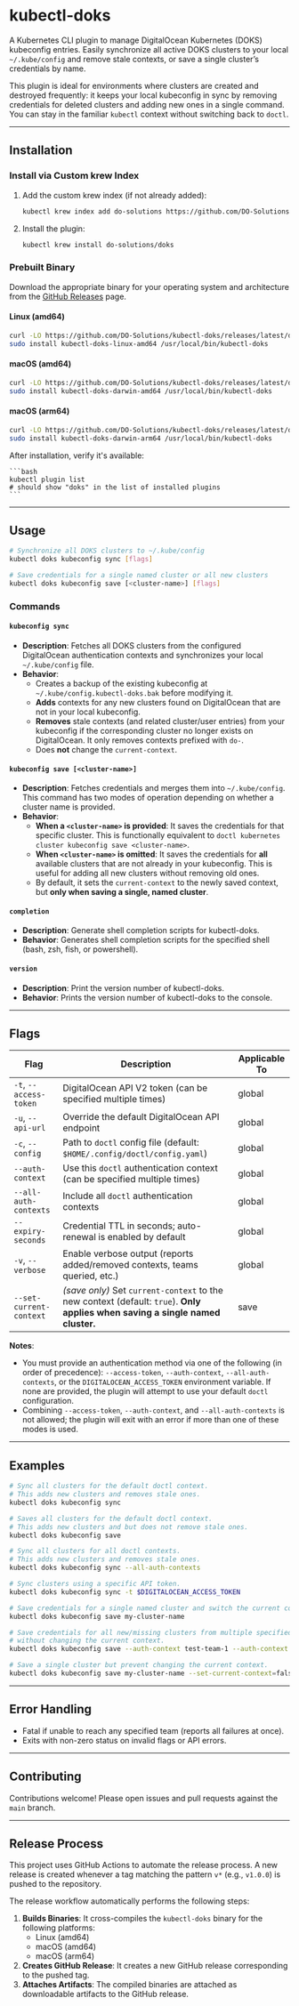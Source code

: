 # kubectl-doks

A Kubernetes CLI plugin to manage DigitalOcean Kubernetes (DOKS) kubeconfig entries. Easily synchronize all active DOKS clusters to your local `~/.kube/config` and remove stale contexts, or save a single cluster’s credentials by name.

This plugin is ideal for environments where clusters are created and destroyed frequently: it keeps your local kubeconfig in sync by removing credentials for deleted clusters and adding new ones in a single command. You can stay in the familiar `kubectl` context without switching back to `doctl`.

---

## Installation

### Install via Custom krew Index

1.  Add the custom krew index (if not already added):

    ```bash
    kubectl krew index add do-solutions https://github.com/DO-Solutions/krew-index.git
    ```
2.  Install the plugin:

    ```bash
    kubectl krew install do-solutions/doks
    ```

### Prebuilt Binary

Download the appropriate binary for your operating system and architecture from the [GitHub Releases](https://github.com/DO-Solutions/kubectl-doks/releases) page.

#### Linux (amd64)

```bash
curl -LO https://github.com/DO-Solutions/kubectl-doks/releases/latest/download/kubectl-doks-linux-amd64
sudo install kubectl-doks-linux-amd64 /usr/local/bin/kubectl-doks
```

#### macOS (amd64)

```bash
curl -LO https://github.com/DO-Solutions/kubectl-doks/releases/latest/download/kubectl-doks-darwin-amd64
sudo install kubectl-doks-darwin-amd64 /usr/local/bin/kubectl-doks
```

#### macOS (arm64)

```bash
curl -LO https://github.com/DO-Solutions/kubectl-doks/releases/latest/download/kubectl-doks-darwin-arm64
sudo install kubectl-doks-darwin-arm64 /usr/local/bin/kubectl-doks
```

After installation, verify it's available:


    ```bash
    kubectl plugin list
    # should show "doks" in the list of installed plugins
    ```

---

## Usage

```bash
# Synchronize all DOKS clusters to ~/.kube/config
kubectl doks kubeconfig sync [flags]

# Save credentials for a single named cluster or all new clusters
kubectl doks kubeconfig save [<cluster-name>] [flags]
```

### Commands

#### `kubeconfig sync`

*   **Description**: Fetches all DOKS clusters from the configured DigitalOcean authentication contexts and synchronizes your local `~/.kube/config` file.
*   **Behavior**:
    *   Creates a backup of the existing kubeconfig at `~/.kube/config.kubectl-doks.bak` before modifying it.
    *   **Adds** contexts for any new clusters found on DigitalOcean that are not in your local kubeconfig.
    *   **Removes** stale contexts (and related cluster/user entries) from your kubeconfig if the corresponding cluster no longer exists on DigitalOcean. It only removes contexts prefixed with `do-`.
    *   Does **not** change the `current-context`.

#### `kubeconfig save [<cluster-name>]`

*   **Description**: Fetches credentials and merges them into `~/.kube/config`. This command has two modes of operation depending on whether a cluster name is provided.
*   **Behavior**:
    *   **When a `<cluster-name>` is provided**: It saves the credentials for that specific cluster. This is functionally equivalent to `doctl kubernetes cluster kubeconfig save <cluster-name>`.
    *   **When `<cluster-name>` is omitted**: It saves the credentials for **all** available clusters that are not already in your kubeconfig. This is useful for adding all new clusters without removing old ones.
    *   By default, it sets the `current-context` to the newly saved context, but **only when saving a single, named cluster**.

#### `completion`

*   **Description**: Generate shell completion scripts for kubectl-doks.
*   **Behavior**: Generates shell completion scripts for the specified shell (bash, zsh, fish, or powershell).

#### `version`

*   **Description**: Print the version number of kubectl-doks.
*   **Behavior**: Prints the version number of kubectl-doks to the console.

---

## Flags

| Flag | Description | Applicable To |
| --- | --- | --- |
| `-t`, `--access-token` | DigitalOcean API V2 token (can be specified multiple times) | global |
| `-u`, `--api-url` | Override the default DigitalOcean API endpoint | global |
| `-c`, `--config` | Path to `doctl` config file (default: `$HOME/.config/doctl/config.yaml`) | global |
| `--auth-context` | Use this `doctl` authentication context (can be specified multiple times) | global |
| `--all-auth-contexts` | Include all `doctl` authentication contexts | global |
| `--expiry-seconds` | Credential TTL in seconds; auto-renewal is enabled by default | global |
| `-v`, `--verbose` | Enable verbose output (reports added/removed contexts, teams queried, etc.) | global |
| `--set-current-context` | *(save only)* Set `current-context` to the new context (default: `true`). **Only applies when saving a single named cluster.** | save |

**Notes**:

*   You must provide an authentication method via one of the following (in order of precedence): `--access-token`, `--auth-context`, `--all-auth-contexts`, or the `DIGITALOCEAN_ACCESS_TOKEN` environment variable. If none are provided, the plugin will attempt to use your default `doctl` configuration.
*   Combining `--access-token`, `--auth-context`, and `--all-auth-contexts` is not allowed; the plugin will exit with an error if more than one of these modes is used.

---

## Examples

```bash
# Sync all clusters for the default doctl context.
# This adds new clusters and removes stale ones.
kubectl doks kubeconfig sync

# Saves all clusters for the default doctl context.
# This adds new clusters and but does not remove stale ones.
kubectl doks kubeconfig save

# Sync all clusters for all doctl contexts.
# This adds new clusters and removes stale ones.
kubectl doks kubeconfig sync --all-auth-contexts

# Sync clusters using a specific API token.
kubectl doks kubeconfig sync -t $DIGITALOCEAN_ACCESS_TOKEN

# Save credentials for a single named cluster and switch the current context to it.
kubectl doks kubeconfig save my-cluster-name

# Save credentials for all new/missing clusters from multiple specified teams
# without changing the current context.
kubectl doks kubeconfig save --auth-context test-team-1 --auth-context test-team-2

# Save a single cluster but prevent changing the current context.
kubectl doks kubeconfig save my-cluster-name --set-current-context=false
```

---

## Error Handling

*   Fatal if unable to reach any specified team (reports all failures at once).
*   Exits with non-zero status on invalid flags or API errors.

---

## Contributing

Contributions welcome! Please open issues and pull requests against the `main` branch.

---

## Release Process

This project uses GitHub Actions to automate the release process. A new release is created whenever a tag matching the pattern `v*` (e.g., `v1.0.0`) is pushed to the repository.

The release workflow automatically performs the following steps:

1.  **Builds Binaries**: It cross-compiles the `kubectl-doks` binary for the following platforms:
    *   Linux (amd64)
    *   macOS (amd64)
    *   macOS (arm64)
2.  **Creates GitHub Release**: It creates a new GitHub release corresponding to the pushed tag.
3.  **Attaches Artifacts**: The compiled binaries are attached as downloadable artifacts to the GitHub release.
